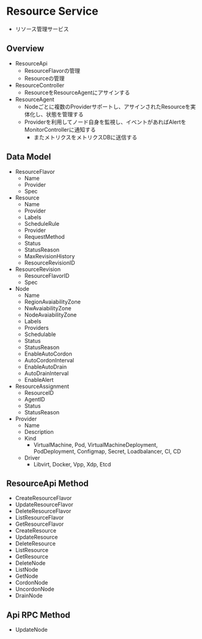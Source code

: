 # Resource Service
* リソース管理サービス


## Overview
* ResourceApi
    * ResourceFlavorの管理
    * Resourceの管理
* ResourceController
    * ResourceをResourceAgentにアサインする
* ResourceAgent
    * Nodeごとに複数のProviderサポートし、アサインされたResourceを実体化し、状態を管理する
    * Providerを利用してノード自身を監視し、イベントがあればAlertをMonitorControllerに通知する
        * またメトリクスをメトリクスDBに送信する


## Data Model
* ResourceFlavor
    * Name
    * Provider
    * Spec
* Resource
    * Name
    * Provider
    * Labels
    * ScheduleRule
    * Provider
    * RequestMethod
    * Status
    * StatusReason
    * MaxRevisionHistory
    * ResourceRevisionID
* ResourceRevision
    * ResourceFlavorID
    * Spec
* Node
    * Name
    * RegionAvaiabilityZone
    * NwAvaiabilityZone
    * NodeAvaiabilityZone
    * Labels
    * Providers
    * Schedulable
    * Status
    * StatusReason
    * EnableAutoCordon
    * AutoCordonInterval
    * EnableAutoDrain
    * AutoDrainInterval
    * EnableAlert
* ResourceAssignment
    * ResourceID
    * AgentID
    * Status
    * StatusReason
* Provider
    * Name
    * Description
    * Kind
        * VirtualMachine, Pod, VirtualMachineDeployment, PodDeployment, Configmap, Secret, Loadbalancer, CI, CD
    * Driver
        * Libvirt, Docker, Vpp, Xdp, Etcd


## ResourceApi Method
* CreateResourceFlavor
* UpdateResourceFlavor
* DeleteResourceFlavor
* ListResourceFlavor
* GetResourceFlavor
* CreateResource
* UpdateResource
* DeleteResource
* ListResource
* GetResource
* DeleteNode
* ListNode
* GetNode
* CordonNode
* UncordonNode
* DrainNode


## Api RPC Method
* UpdateNode
